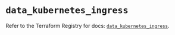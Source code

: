 # `data_kubernetes_ingress`

Refer to the Terraform Registry for docs: [`data_kubernetes_ingress`](https://registry.terraform.io/providers/hashicorp/kubernetes/2.34.0/docs/data-sources/ingress).
